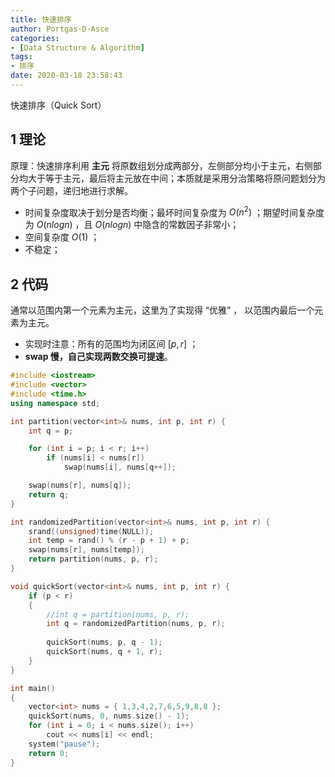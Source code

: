 ```yaml
---
title: 快速排序
author: Portgas·D·Asce
categories:
- [Data Structure & Algorithm]
tags:
- 排序
date: 2020-03-18 23:58:43
---
```

快速排序（Quick Sort）
<!-- more -->
## 1 理论
原理：快速排序利用 **主元** 将原数组划分成两部分，左侧部分均小于主元，右侧部分均大于等于主元，最后将主元放在中间；本质就是采用分治策略将原问题划分为两个子问题，递归地进行求解。

- 时间复杂度取决于划分是否均衡；最坏时间复杂度为 $O(n^2)$ ；期望时间复杂度为 $O(nlogn)$ ，且 $O(nlogn)$ 中隐含的常数因子非常小；
- 空间复杂度 $O(1)$ ；
- 不稳定；

## 2 代码
通常以范围内第一个元素为主元，这里为了实现得 “优雅” ， 以范围内最后一个元素为主元。
- 实现时注意：所有的范围均为闭区间 $[p, r]$ ；
- **swap 慢，自己实现两数交换可提速**。
```cpp
#include <iostream>
#include <vector>
#include <time.h>
using namespace std;

int partition(vector<int>& nums, int p, int r) {
	int q = p;

	for (int i = p; i < r; i++)
		if (nums[i] < nums[r])
			swap(nums[i], nums[q++]);

	swap(nums[r], nums[q]);
	return q;
}

int randomizedPartition(vector<int>& nums, int p, int r) {
	srand((unsigned)time(NULL));
	int temp = rand() % (r - p + 1) + p;
	swap(nums[r], nums[temp]);
	return partition(nums, p, r);
}

void quickSort(vector<int>& nums, int p, int r) {
	if (p < r)
	{
		//int q = partition(nums, p, r);
		int q = randomizedPartition(nums, p, r);
		
		quickSort(nums, p, q - 1);
		quickSort(nums, q + 1, r);
	}
}

int main()
{
	vector<int> nums = { 1,3,4,2,7,6,5,9,8,8 };
	quickSort(nums, 0, nums.size() - 1);
	for (int i = 0; i < nums.size(); i++)
		cout << nums[i] << endl;
	system("pause");
    return 0;
}
```
